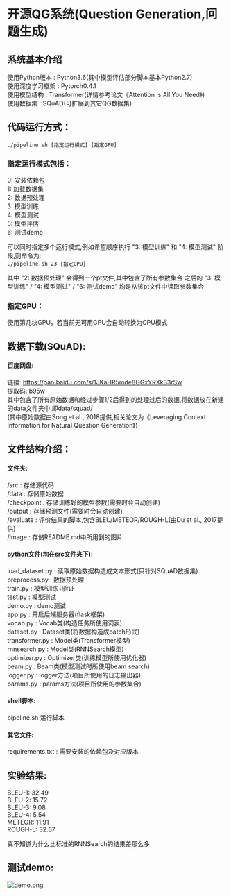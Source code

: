 # 开源QG系统(Question Generation,问题生成)


## 系统基本介绍
使用Python版本 : Python3.6(其中模型评估部分脚本基本Python2.7)  
使用深度学习框架 : Pytorch0.4.1  
使用模型结构 : Transformer(详情参考论文《Attention Is All You Need》)  
使用数据集 : SQuAD(可扩展到其它QG数据集)  


## 代码运行方式：
`./pipeline.sh [指定运行模式] [指定GPU]`  

### 指定运行模式包括：
0: 安装依赖包  
1: 加载数据集  
2: 数据预处理  
3: 模型训练  
4: 模型测试  
5: 模型评估  
6: 测试demo  

可以同时指定多个运行模式,例如希望顺序执行 "3: 模型训练" 和 "4: 模型测试" 阶段,则命令为:  
`./pipeline.sh 23 [指定GPU]`  

其中 "2: 数据预处理" 会得到一个pt文件,其中包含了所有参数集合
之后的 "3: 模型训练" / "4: 模型测试" / "6: 测试demo" 均是从该pt文件中读取参数集合

### 指定GPU：
使用第几块GPU，若当前无可用GPU会自动转换为CPU模式  


## 数据下载(SQuAD):
#### 百度网盘:
链接: https://pan.baidu.com/s/1JKaHR5mde8GGxYRXk33rSw  
提取码: b95w  
其中包含了所有原始数据和经过步骤1/2后得到的处理过后的数据,将数据放在新建的data文件夹中,即data/squad/  
(其中原始数据由Song et al., 2018提供,相关论文为《Leveraging Context Information for Natural Question Generation》)  


## 文件结构介绍：
#### 文件夹:
/src : 存储源代码  
/data : 存储原始数据  
/checkpoint : 存储训练好的模型参数(需要时会自动创建)  
/output : 存储预测文件(需要时会自动创建)  
/evaluate : 评价结果的脚本,包含BLEU/METEOR/ROUGH-L(由Du et al., 2017提供)  
/image : 存储README.md中所用到的图片  
#### python文件(均在src文件夹下):
load_dataset.py : 读取原始数据构造成文本形式(只针对SQuAD数据集)  
preprocess.py : 数据预处理  
train.py : 模型训练+验证  
test.py : 模型测试  
demo.py : demo测试  
app.py : 开启后端服务器(flask框架)  
vocab.py : Vocab类(构造任务所使用词表)  
dataset.py : Dataset类(将数据构造成batch形式)  
transformer.py : Model类(Transformer模型)  
rnnsearch.py : Model类(RNNSearch模型)  
optimizer.py : Optimizer类(训练模型所使用优化器)  
beam.py : Beam类(模型测试时所使用beam search)  
logger.py : logger方法(项目所使用的日志输出器)  
params.py : params方法(项目所使用的参数集合)  
#### shell脚本:
pipeline.sh 运行脚本  
#### 其它文件:
requirements.txt : 需要安装的依赖包及对应版本  


## 实验结果:
BLEU-1: 32.49  
BLEU-2: 15.72  
BLEU-3: 9.08  
BLEU-4: 5.54  
METEOR: 11.91  
ROUGH-L: 32.67  

真不知道为什么比标准的RNNSearch的结果差那么多  


## 测试demo:
![demo.png](https://raw.githubusercontent.com/qjzhzw/Open_QG/master/image/demo.png)  
